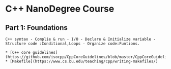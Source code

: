 # C++ NanoDegree Course

## Part 1: Foundations
	C++ syntax - Complie & run - I/O - Declare & Initialize variable - Structure code :Conditional,Loops - Organize code:Funtions.
	
	* [C++ core guidelines](https://github.com/isocpp/CppCoreGuidelines/blob/master/CppCoreGuidelines.md)
	* [Makefile](https://www.cs.bu.edu/teaching/cpp/writing-makefiles/)
	
	

